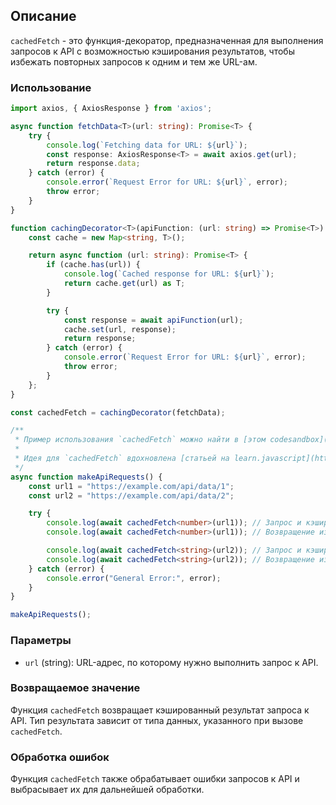 ## Описание

`cachedFetch` - это функция-декоратор, предназначенная для выполнения запросов к API с возможностью кэширования
результатов, чтобы избежать повторных запросов к одним и тем же URL-ам.

### Использование

```typescript
import axios, { AxiosResponse } from 'axios';

async function fetchData<T>(url: string): Promise<T> {
    try {
        console.log(`Fetching data for URL: ${url}`);
        const response: AxiosResponse<T> = await axios.get(url);
        return response.data;
    } catch (error) {
        console.error(`Request Error for URL: ${url}`, error);
        throw error;
    }
}

function cachingDecorator<T>(apiFunction: (url: string) => Promise<T>) {
    const cache = new Map<string, T>();

    return async function (url: string): Promise<T> {
        if (cache.has(url)) {
            console.log(`Cached response for URL: ${url}`);
            return cache.get(url) as T;
        }

        try {
            const response = await apiFunction(url);
            cache.set(url, response);
            return response;
        } catch (error) {
            console.error(`Request Error for URL: ${url}`, error);
            throw error;
        }
    };
}

const cachedFetch = cachingDecorator(fetchData);

/**
 * Пример использования `cachedFetch` можно найти в [этом codesandbox](https://codesandbox.io/s/quirky-shamir-kqcldj?file=/src/index.mjs:592-636).
 *
 * Идея для `cachedFetch` вдохновлена [статьей на learn.javascript](https://learn.javascript.ru/call-apply-decorators#prozrachnoe-keshirovanie).
 */
async function makeApiRequests() {
    const url1 = "https://example.com/api/data/1";
    const url2 = "https://example.com/api/data/2";

    try {
        console.log(await cachedFetch<number>(url1)); // Запрос и кэширование для URL1
        console.log(await cachedFetch<number>(url1)); // Возвращение из кэша для URL1

        console.log(await cachedFetch<string>(url2)); // Запрос и кэширование для URL2
        console.log(await cachedFetch<string>(url2)); // Возвращение из кэша для URL2
    } catch (error) {
        console.error("General Error:", error);
    }
}

makeApiRequests();

```

### Параметры

- `url` (string): URL-адрес, по которому нужно выполнить запрос к API.

### Возвращаемое значение

Функция `cachedFetch` возвращает кэшированный результат запроса к API. Тип результата зависит от типа данных, указанного
при вызове `cachedFetch`.

### Обработка ошибок

Функция `cachedFetch` также обрабатывает ошибки запросов к API и выбрасывает их для дальнейшей обработки.

